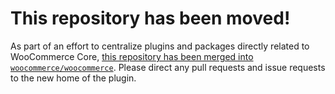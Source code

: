 # This repository has been moved!

As part of an effort to centralize plugins and packages directly related to WooCommerce Core, [this repository has
been merged into `woocommerce/woocommerce`](https://github.com/woocommerce/woocommerce/tree/trunk/plugins/woocommerce-beta-tester).
Please direct any pull requests and issue requests to the new home of the plugin.